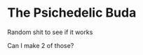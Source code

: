 <!DOCTYPE html>
<html lang="en">
 <head>
  <meta charset="utf-8">
  <link rel="stylesheet" href="CSS-Try/stylesheets/main.css">
 </head>
 <body>
  <h1>The Psichedelic Buda</h1>
  <p>Random shit  to see if it works</p>
  <p>Can I make 2 of those?</p>
 </body>
</html>
